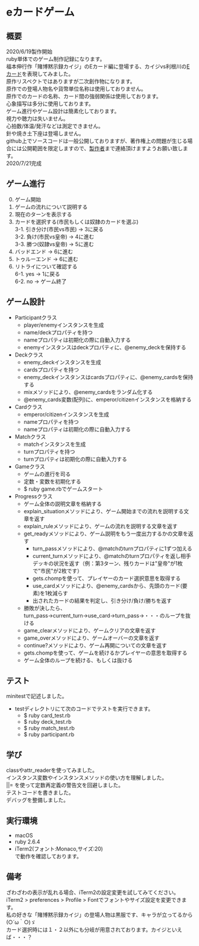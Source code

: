 # eカードゲーム

## 概要
2020/6/19製作開始<br>
ruby単体でのゲーム制作記録になります。<br>
福本伸行作「賭博黙示録カイジ」のEカード編に登場する、カイジvs利根川の[Eカード](https://ja.wikipedia.org/wiki/%E8%B3%AD%E5%8D%9A%E9%BB%99%E7%A4%BA%E9%8C%B2%E3%82%AB%E3%82%A4%E3%82%B8#E%E3%82%AB%E3%83%BC%E3%83%89)を表現してみました。<br>
原作リスペクトではありますが二次創作物になります。<br>
原作での登場人物名や貨幣単位名称は使用しておりません。<br>
原作でのカードの名称、カード間の強弱関係は使用しております。<br>
心象描写は多分に使用しております。<br>
ゲーム進行やゲーム設計は簡素化しております。<br>
視力や聴力は失いません。<br>
心拍数/体温/発汗などは測定できません。<br>
針や焼き土下座は登場しません。<br>
github上でソースコードは一般公開しておりますが、著作権上の問題が生じる場合には公開範囲を限定しますので、[製作者](https://twitter.com/Growingplant3)まで連絡頂けますようお願い致します。<br>
2020/7/21完成<br>

## ゲーム進行
0. ゲーム開始
1. ゲームの流れについて説明する
2. 現在のターンを表示する
3. カードを選択する(市民もしくは奴隷のカードを選ぶ)
<br>3-1. 引き分け(市民vs市民) → 3に戻る
<br>3-2. 負け(市民vs皇帝) → 4に進む
<br>3-3. 勝つ(奴隷vs皇帝) → 5に進む
4. バッドエンド → 6に進む
5. トゥルーエンド → 6に進む
6. リトライについて確認する
<br>6-1. yes  →  1に戻る
<br>6-2. no → ゲーム終了

## ゲーム設計
- Participantクラス
  - player/enemyインスタンスを生成
  - name/deckプロパティを持つ
  - nameプロパティは初期化の際に自動入力する
  - enemyインスタンスはdeckプロパティに、@enemy_deckを保持する
- Deckクラス
  - enemy_deckインスタンスを生成
  - cardsプロパティを持つ
  - enemy_deckインスタンスはcardsプロパティに、@enemy_cardsを保持する
  - mixメソッドにより、@enemy_cardsをランダム化する
  - @enemy_cards変数(配列)に、emperor/citizenインスタンスを格納する
- Cardクラス
  - emperor/citizenインスタンスを生成
  - nameプロパティを持つ
  - nameプロパティは初期化の際に自動入力する
- Matchクラス
  - matchインスタンスを生成
  - turnプロパティを持つ
  - turnプロパティは初期化の際に自動入力する
- Gameクラス
  - ゲームの進行を司る
  - 定数・変数を初期化する
  - $ ruby game.rbでゲームスタート
- Progressクラス
  - ゲーム全体の説明文章を格納する
  - explain_situationメソッドにより、ゲーム開始までの流れを説明する文章を返す
  - explain_ruleメソッドにより、ゲームの流れを説明する文章を返す
  - get_readyメソッドにより、ゲーム説明をもう一度出力するかの文章を返す  
    - turn_passメソッドにより、@matchのturnプロパティに1ずつ加える
    - current_turnメソッドにより、@matchのturnプロパティを返し相手デッキの状況を返す（例：第3ターン、残りカードは"皇帝"が1枚で"市民"が2枚です）
    - gets.chompを使って、プレイヤーのカード選択意思を取得する
    - use_cardメソッドにより、@enemy_cardsから、先頭のカード(要素)を1枚減らす
    - 出されたカードの結果を判定し、引き分け/負け/勝ちを返す
  - 勝敗が決したら、turn_pass→current_turn→use_card→turn_pass→・・・のループを抜ける
  - game_clearメソッドにより、ゲームクリアの文章を返す
  - game_overメソッドにより、ゲームオーバーの文章を返す
  - continue?メソッドにより、ゲーム再開についての文章を返す
  - gets.chompを使って、ゲームを続けるかプレイヤーの意思を取得する
  - ゲーム全体のループを続ける、もしくは抜ける

## テスト
minitestで記述しました。
- testディレクトリにて次のコードでテストを実行できます。
  - $ ruby card_test.rb
  - $ ruby deck_test.rb
  - $ ruby match_test.rb
  - $ ruby participant.rb

## 学び
classやattr_readerを使ってみました。<br>
インスタンス変数やインスタンスメソッドの使い方を理解しました。<br>
||= を使って定数再定義の警告文を回避しました。<br>
テストコードを書きました。<br>
デバッグを整備しました。

## 実行環境
- macOS
- ruby 2.6.4
- iTerm2(フォント:Monaco,サイズ:20)
<br>で動作を確認しております。

## 備考
ざわざわの表示が乱れる場合、iTerm2の設定変更を試してみてください。<br>
iTerm2 > preferences > Profile > Fontでフォントやサイズ設定を変更できます。<br>
私の好きな「賭博黙示録カイジ」の登場人物は黒服です、キャラが立ってるから(○´ω｀○)ゞ<br>
カード選択時には１・２以外にも分岐が用意されております。カイジといえば・・・？
